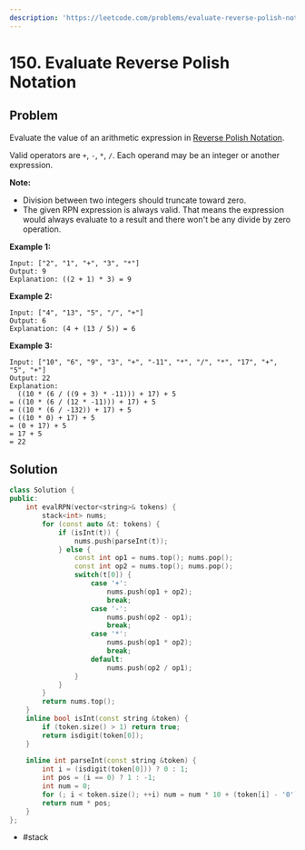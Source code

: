 ```yaml
---
description: 'https://leetcode.com/problems/evaluate-reverse-polish-notation/'
---
```


# 150. Evaluate Reverse Polish Notation

## Problem

Evaluate the value of an arithmetic expression in [Reverse Polish Notation](http://en.wikipedia.org/wiki/Reverse_Polish_notation).

Valid operators are `+`, `-`, `*`, `/`. Each operand may be an integer or another expression.

**Note:**

* Division between two integers should truncate toward zero.
* The given RPN expression is always valid. That means the expression would always evaluate to a result and there won't be any divide by zero operation.

**Example 1:**

```text
Input: ["2", "1", "+", "3", "*"]
Output: 9
Explanation: ((2 + 1) * 3) = 9
```

**Example 2:**

```text
Input: ["4", "13", "5", "/", "+"]
Output: 6
Explanation: (4 + (13 / 5)) = 6
```

**Example 3:**

```text
Input: ["10", "6", "9", "3", "+", "-11", "*", "/", "*", "17", "+", "5", "+"]
Output: 22
Explanation: 
  ((10 * (6 / ((9 + 3) * -11))) + 17) + 5
= ((10 * (6 / (12 * -11))) + 17) + 5
= ((10 * (6 / -132)) + 17) + 5
= ((10 * 0) + 17) + 5
= (0 + 17) + 5
= 17 + 5
= 22
```

## Solution

```cpp
class Solution {
public:
    int evalRPN(vector<string>& tokens) {
        stack<int> nums;
        for (const auto &t: tokens) {
            if (isInt(t)) {
                nums.push(parseInt(t));
            } else {
                const int op1 = nums.top(); nums.pop();
                const int op2 = nums.top(); nums.pop();
                switch(t[0]) {
                    case '+':
                        nums.push(op1 + op2);
                        break;
                    case '-':
                        nums.push(op2 - op1);
                        break;
                    case '*':
                        nums.push(op1 * op2);
                        break;
                    default:
                        nums.push(op2 / op1);
                }
            }
        }
        return nums.top();
    }
    inline bool isInt(const string &token) {
        if (token.size() > 1) return true;
        return isdigit(token[0]);
    }
    
    inline int parseInt(const string &token) {
        int i = (isdigit(token[0])) ? 0 : 1;
        int pos = (i == 0) ? 1 : -1;
        int num = 0;
        for (; i < token.size(); ++i) num = num * 10 + (token[i] - '0');
        return num * pos;
    }
};
```

* \#stack

